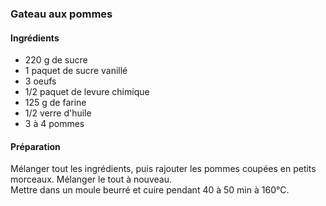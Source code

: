 ### Gateau aux pommes

#### Ingrédients
- 220 g de sucre  
- 1 paquet de sucre vanillé  
- 3 oeufs  
- 1/2 paquet de levure chimique  
- 125 g de farine  
- 1/2 verre d'huile   
- 3 à 4 pommes   

#### Préparation
Mélanger tout les ingrédients, puis rajouter les pommes coupées en petits morceaux. Mélanger le tout à nouveau.  
Mettre dans un moule beurré et cuire pendant 40 à 50 min à 160°C. 
